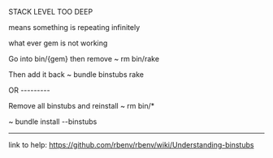 STACK LEVEL TOO DEEP

means something is repeating infinitely

what ever gem is not working

Go into bin/{gem} then remove
~ rm bin/rake

Then add it back
~ bundle binstubs rake


OR ---------


Remove all binstubs and reinstall
~ rm bin/*

~ bundle install --binstubs

________________________________________________________

link to help: https://github.com/rbenv/rbenv/wiki/Understanding-binstubs
